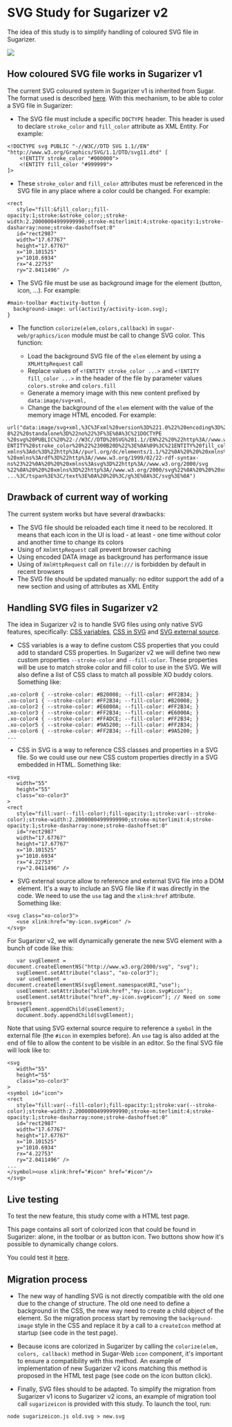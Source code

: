 # SVG Study for Sugarizer v2

The idea of this study is to simplify handling of coloured SVG file in Sugarizer.

![](images/svgstudy.png)

## How coloured SVG file works in Sugarizer v1

The current SVG coloured system in Sugarizer v1 is inherited from Sugar. The format used is described [here](https://wiki.sugarlabs.org/go/Development_Team/Almanac/Making_Icons). With this mechanism, to be able to color a SVG file in Sugarizer:

- The SVG file must include a specific `DOCTYPE` header. This header is used to declare `stroke_color` and `fill_color` attribute as XML Entity. For example:

```
<!DOCTYPE svg PUBLIC "-//W3C//DTD SVG 1.1//EN" "http://www.w3.org/Graphics/SVG/1.1/DTD/svg11.dtd" [
	<!ENTITY stroke_color "#000000">
	<!ENTITY fill_color "#999999">
]>
```

- These `stroke_color` and `fill_color` attributes must be referenced in the SVG file in any place where a color could be changed. For example:

```
<rect
   style="fill:&fill_color;;fill-opacity:1;stroke:&stroke_color;;stroke-width:2.20000004999999990;stroke-miterlimit:4;stroke-opacity:1;stroke-dasharray:none;stroke-dashoffset:0"
   id="rect2987"
   width="17.67767"
   height="17.67767"
   x="10.101525"
   y="1010.6934"
   rx="4.22753"
   ry="2.0411496" />
```

- The SVG file must be use as background image for the element (button, icon, ...). For example:

```
#main-toolbar #activity-button {
  background-image: url(activity/activity-icon.svg);
}
```

- The function `colorize(elem,colors,callback)` in `sugar-web/graphics/icon` module must be call to change SVG color. This function:

    * Load the background SVG file of the `elem` element by using a `XMLHttpRequest` call
    * Replace values of `<!ENTITY stroke_color ...>` and `<!ENTITY fill_color ...>` in the header of the file by parameter values `colors.stroke` and `colors.fill`
    * Generate a memory image with this new content prefixed by `data:image/svg+xml,`
    * Change the background of the `elem` element with the value of the memory image HTML encoded. For example:

```
url("data:image/svg+xml,%3C%3Fxml%20version%3D%221.0%22%20encoding%3D%22UTF-8%22%20standalone%3D%22no%22%3F%3E%0A%3C%21DOCTYPE
%20svg%20PUBLIC%20%22-//W3C//DTD%20SVG%201.1//EN%22%20%22http%3A//www.w3.org/Graphics/SVG/1.1/DTD/svg11.dtd%22%20%5B%0A%09%3C%21
ENTITY%20stroke_color%20%22%2300B20D%22%3E%0A%09%3C%21ENTITY%20fill_color%20%22%23FF8F00%22%3E%0A%5D%3E%0A%3Csvg%0A%20%20%20
xmlns%3Adc%3D%22http%3A//purl.org/dc/elements/1.1/%22%0A%20%20%20xmlns%3Acc%3D%22http%3A//creativecommons.org/ns%23%22%0A%20%20
%20xmlns%3Ardf%3D%22http%3A//www.w3.org/1999/02/22-rdf-syntax-ns%23%22%0A%20%20%20xmlns%3Asvg%3D%22http%3A//www.w3.org/2000/svg
%22%0A%20%20%20xmlns%3D%22http%3A//www.w3.org/2000/svg%22%0A%20%20%20xmlns%3Asodipodi%3D%22http%3A//sodipodi.sourceforge.net/DTD/
...%3C/tspan%3E%3C/text%3E%0A%20%20%3C/g%3E%0A%3C/svg%3E%0A")
```

## Drawback of current way of working

The current system works but have several drawbacks:

* The SVG file should be reloaded each time it need to be recolored. It means that each icon in the UI is load - at least - one time without color and another time to change its colors
* Using of `XmlHttpRequest` call prevent browser caching
* Using encoded DATA image as background has performance issue
* Using of `XmlHttpRequest` call on `file:///` is forbidden by default in recent browsers
* The SVG file should be updated manually: no editor support the add of a new section and using of attributes as XML Entity

## Handling SVG files in Sugarizer v2

The idea in Sugarizer v2 is to handle SVG files using only native SVG features, specifically: [CSS variables](https://developer.mozilla.org/en-US/docs/Web/CSS/--*), [CSS in SVG](http://tutorials.jenkov.com/svg/svg-and-css.html) and [SVG external source](https://css-tricks.com/svg-use-with-external-reference-take-2/).

* CSS variables is a way to define custom CSS properties that you could add to standard CSS properties. In Sugarizer v2 we will define two new custom properties `--stroke-color` and `--fill-color`. These properties will be use to match stroke color and fill color to use in the SVG. We will also define a list of CSS class to match all possible XO buddy colors. Something like:

```
.xo-color0 { --stroke-color: #B20008; --fill-color: #FF2B34; }
.xo-color1 { --stroke-color: #FF2B34; --fill-color: #B20008; }
.xo-color2 { --stroke-color: #E6000A; --fill-color: #FF2B34; }
.xo-color3 { --stroke-color: #FF2B34; --fill-color: #E6000A; }
.xo-color4 { --stroke-color: #FFADCE; --fill-color: #FF2B34; }
.xo-color5 { --stroke-color: #9A5200; --fill-color: #FF2B34; }
.xo-color6 { --stroke-color: #FF2B34; --fill-color: #9A5200; }
...
```


* CSS in SVG is a way to reference CSS classes and properties in a SVG file. So we could use our new CSS custom properties directly in a SVG embedded in HTML. Something like:


```
<svg
   width="55"
   height="55"
   class="xo-color3"
>
<rect
   style="fill:var(--fill-color);fill-opacity:1;stroke:var(--stroke-color);stroke-width:2.20000004999999990;stroke-miterlimit:4;stroke-opacity:1;stroke-dasharray:none;stroke-dashoffset:0"
   id="rect2987"
   width="17.67767"
   height="17.67767"
   x="10.101525"
   y="1010.6934"
   rx="4.22753"
   ry="2.0411496" />
```

* SVG external source allow to reference and external SVG file into a DOM element. It's a way to include an SVG file like if it was directly in the code. We need to use the `use` tag and the `xlink:href` attribute. Something like:

```
<svg class="xo-color3">
   <use xlink:href="my-icon.svg#icon" />
</svg>
```

For Sugarizer v2, we will dynamically generate the new SVG element with a bunch of code like this:

```
   var svgElement = document.createElementNS("http://www.w3.org/2000/svg", "svg");
   svgElement.setAttribute("class", "xo-color3");
   var useElement = document.createElementNS(svgElement.namespaceURI,"use");
   useElement.setAttribute("xlink:href","my-icon.svg#icon");
   useElement.setAttribute("href",my-icon.svg#icon"); // Need on some browsers
   svgElement.appendChild(useElement);
   document.body.appendChild(svgElement);
``` 

Note that using SVG external source require to reference a `symbol` in the external file (the `#icon` in exemples before). An `use` tag is also added at the end of file to allow the content to be visible in an editor. So the final SVG file will look like to:

```
<svg
   width="55"
   height="55"
   class="xo-color3"
>
<symbol id="icon">
<rect
   style="fill:var(--fill-color);fill-opacity:1;stroke:var(--stroke-color);stroke-width:2.20000004999999990;stroke-miterlimit:4;stroke-opacity:1;stroke-dasharray:none;stroke-dashoffset:0"
   id="rect2987"
   width="17.67767"
   height="17.67767"
   x="10.101525"
   y="1010.6934"
   rx="4.22753"
   ry="2.0411496" />
...
</symbol><use xlink:href="#icon" href="#icon"/>
</svg>
```

## Live testing

To test the new feature, this study come with a HTML test page.

This page contains all sort of colorized icon that could be found in Sugarizer: alone, in the toolbar or as button icon.
Two buttons show how it's possible to dynamically change colors.

You could test it [here](index.html).



## Migration process

* The new way of handling SVG is not directly compatible with the old one due to the change of structure. The old one need to define a background in the CSS, the new way need to create a child object of the element. So the migration process start by removing the `background-image` style in the CSS and replace it by a call to a `createIcon` method at startup (see code in the test page).

* Because icons are colorized in Sugarizer by calling the `colorize(elem, colors, callback)` method in Sugar-Web `icon` component, it's important to ensure a compatibility with this method. An example of implementation of new Sugarizer v2 icons matching this method is proposed in the HTML test page (see code on the icon button click).

* Finally, SVG files should to be adapted. To simplify the migration from Sugarizer v1 icons to Sugarizer v2 icons, an example of migration tool call `sugarizeicon` is provided with this study. To launch the tool, run:

```
node sugarizeicon.js old.svg > new.svg
```



